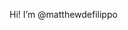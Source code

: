 Hi! I’m @matthewdefilippo

<!---
matthewdefilippo/matthewdefilippo is a ✨ special ✨ repository because its `README.md` (this file) appears on your GitHub profile.
You can click the Preview link to take a look at your changes.
--->
